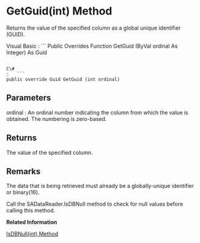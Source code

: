 <!-- loio3c1688a06c5f1014a28a9eb3869f42f2 -->

# GetGuid\(int\) Method

Returns the value of the specified column as a global unique identifier \(GUID\).



Visual Basic
:   ```
Public Overrides Function GetGuid (ByVal ordinal As Integer) As Guid
```

C\#
:   ```
public override Guid GetGuid (int ordinal)
```



## Parameters

ordinal
:   An ordinal number indicating the column from which the value is obtained. The numbering is zero-based.



## Returns

The value of the specified column.



## Remarks

The data that is being retrieved must already be a globally-unique identifier or binary\(16\).

Call the SADataReader.IsDBNull method to check for null values before calling this method.

**Related Information**  


[IsDBNull\(int\) Method](isdbnull-int-method-3c171a9.md "Returns a value indicating whether the column contains NULL values.")

